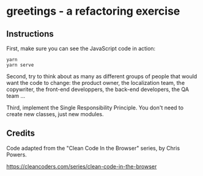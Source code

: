 # greetings - a refactoring exercise

## Instructions

First, make sure you can see the JavaScript code in action:

```
yarn
yarn serve
```

Second, try to think about as many as different groups of people that would want
the code to change: the product owner, the localization team, 
the copywriter, the front-end developpers, the back-end developers, the QA team ...

Third, implement the Single Responsibility Principle. You don't need to create new classes, just new modules.



## Credits

Code adapted from the "Clean Code In the Browser" series, by Chris Powers.

https://cleancoders.com/series/clean-code-in-the-browser
